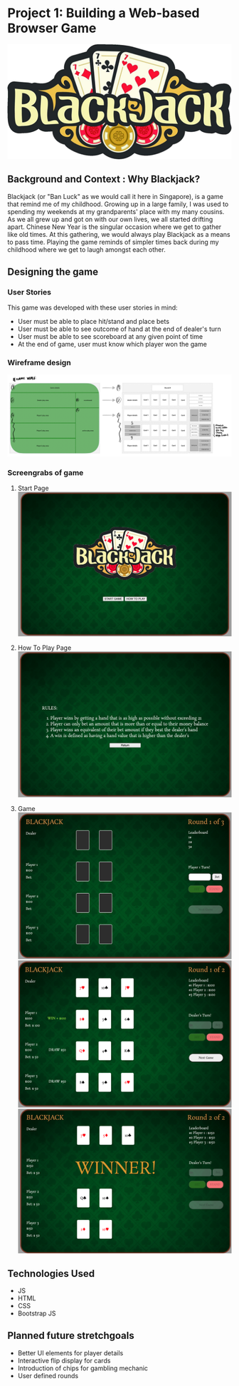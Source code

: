 # Project 1: Building a Web-based Browser Game

![alt text](images/gamelogo.png)

## Background and Context : Why Blackjack?

Blackjack (or "Ban Luck" as we would call it here in Singapore), is a game that remind me of my childhood. Growing up in a large family, I was used to spending my weekends at my grandparents' place with my many cousins. As we all grew up and got on with our own lives, we all started drifting apart. Chinese New Year is the singular occasion where we get to gather like old times. At this gathering, we would always play Blackjack as a means to pass time. Playing the game reminds of simpler times back during my childhood where we get to laugh amongst each other.

## Designing the game

### User Stories

This game was developed with these user stories in mind:

- User must be able to place hit/stand and place bets
- User must be able to see outcome of hand at the end of dealer's turn
- User must be able to see scoreboard at any given point of time
- At the end of game, user must know which player won the game

### Wireframe design

![Wireframe](images/wireframe.png)

### Screengrabs of game

1. Start Page
   ![start page](images/startpage.png)
2. How To Play Page
   ![how to play](images/howtopage.png)

3. Game
   ![gameboard1](images/game1.png)
   ![gameboard2](images/game2.png)
   ![gameboard3](images/game3.png)

## Technologies Used

- JS
- HTML
- CSS
- Bootstrap JS

## Planned future stretchgoals

- Better UI elements for player details
- Interactive flip display for cards
- Introduction of chips for gambling mechanic
- User defined rounds
